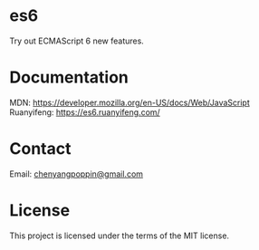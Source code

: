 # es6
Try out ECMAScript 6 new features.

# Documentation
MDN: https://developer.mozilla.org/en-US/docs/Web/JavaScript  
Ruanyifeng: https://es6.ruanyifeng.com/

# Contact
Email: chenyangpoppin@gmail.com

# License
This project is licensed under the terms of the MIT license.
